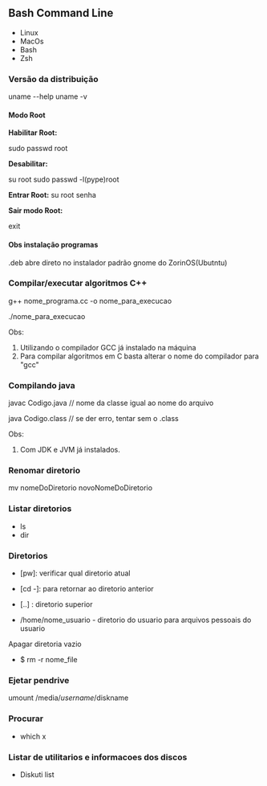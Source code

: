 ## Bash Command Line
- Linux
- MacOs
- Bash
- Zsh

### Versão da distribuição

uname --help
uname -v
    
#### Modo Root

__Habilitar Root:__

sudo passwd root

__Desabilitar:__

su root 
sudo passwd -l(pype)root

__Entrar Root:__
su root
senha

__Sair modo Root:__

exit

#### Obs instalação programas

.deb abre direto no instalador padrão gnome do ZorinOS(Ubutntu)

### Compilar/executar algoritmos C++

g++ nome_programa.cc -o nome_para_execucao

./nome_para_execucao

Obs: 
1. Utilizando o compilador GCC já instalado na máquina
2. Para compilar algoritmos em C basta alterar o nome do compilador para "gcc"
 
### Compilando java

javac Codigo.java    // nome da classe igual ao nome do arquivo

java Codigo.class  // se der erro, tentar sem o .class

Obs:
1. Com JDK e JVM já instalados.

### Renomar diretorio

mv nomeDoDiretorio novoNomeDoDiretorio

### Listar diretorios
* ls 
* dir 


### Diretorios

* [pw]: verificar qual diretorio atual 
* [cd -]: para retornar ao diretorio anterior
* [..] : diretorio superior

* /home/nome_usuario - diretorio do usuario para arquivos pessoais do usuario
 
Apagar diretoria vazio
* $ rm -r nome_file 

### Ejetar pendrive

umount /media/$username/$diskname

### Procurar 
* which x 

### Listar de utilitarios e informacoes dos discos
* Diskuti list

